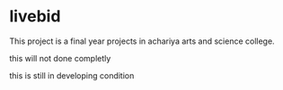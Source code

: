 # livebid

This project is a final year projects in achariya arts and science college.

this will not done completly

this is still in developing condition
